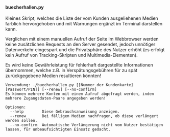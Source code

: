#### buecherhallen.py

Kleines Skript, welches die Liste der vom Kunden ausgeliehenen Medien farblich hervorgehoben und mit Warnungen ergänzt im Terminal darstellen kann.

Verglichen mit einem manuellen Aufruf der Seite im Webbrowser werden keine zusätzlichen Requests an den Server gesendet, jedoch unnötiger Datenverkehr eingespart und die Privatsphäre des Nutzer erhöht (es erfolgt kein Aufruf von Tracking-Skripten und Multimedia-Elementen).

Es wird keine Gewährleistung für fehlerhaft dargestellte Informationen übernommen, welche z.B. in Verspätungsgebühren für zu spät zurückgegebene Medien resultieren könnten!

```
Verwendung: ./buecherhallen.py [[Nummer der Kundenkarte] [Passwort/PIN]] [--renew] [--no-confirm]
Es können mehrere Konten mit einem Aufruf abgefragt werden, indem mehrere Zugangsdaten-Paare angegeben werden!

Optionen:
  --help        Diese Gebrauchsanweisung anzeigen.
  --renew       Bei fälligen Medien nachfragen, ob diese verlängert werden sollen.
  --no-confirm  Automatische Verlängerung nicht vom Nutzer bestätigen lassen, für unbeaufsichtigten Einsatz gedacht.
```